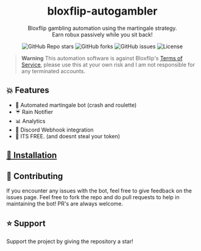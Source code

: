 <h1 align="center">bloxflip-autogambler</h1>
<p align="center">Bloxflip gambling automation using the martingale strategy.<br>Earn robux passively while you sit back!</p>

<p align="center"><img alt="GitHub Repo stars" src="https://img.shields.io/github/stars/carince/bloxflip-autogambler?color=yellow&style=flat-square"> <img alt="GitHub forks" src="https://img.shields.io/github/forks/carince/bloxflip-autogambler?style=flat-square"> <img alt="GitHub issues" src="https://img.shields.io/github/issues/carince/bloxflip-autogambler?style=flat-square"> <img alt="License" src="https://img.shields.io/badge/License-GPLv3-blue.svg?style=flat-square"></p>

> **Warning**
> This automation software is against Bloxflip's [Terms of Service](https://bloxflip.com/terms "Terms of Service"), please use this at your own risk and I am not responsible for any terminated accounts.

## 💥 Features 
- 🤖 Automated martingale bot (crash and roulette)
- ☔ Rain Notifier
- 📊 Analytics
- 🏓 Discord Webhook integration
- 🤑 ITS FREE. (and doesnt steal your token)

## [🚀 Installation](docs/1_INSTALLING.md)

## 💖 Contributing
If you encounter any issues with the bot, feel free to give feedback on the issues page.
Feel free to fork the repo and do pull requests to help in maintaining the bot! PR's are always welcome.

## ⭐ Support
Support the project by giving the repository a star!
